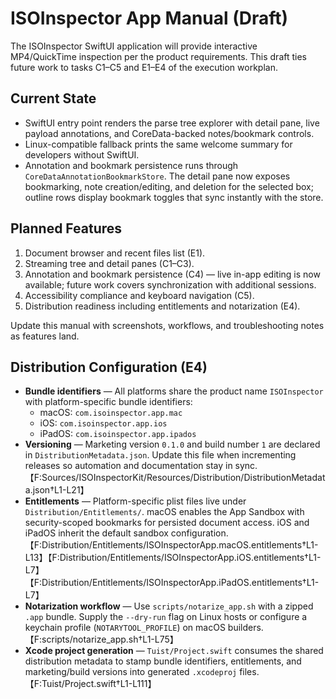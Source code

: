# ISOInspector App Manual (Draft)

The ISOInspector SwiftUI application will provide interactive MP4/QuickTime inspection per the product requirements. This draft ties future work to tasks C1–C5 and E1–E4 of the execution workplan.

## Current State
- SwiftUI entry point renders the parse tree explorer with detail pane, live payload
  annotations, and CoreData-backed notes/bookmark controls.
- Linux-compatible fallback prints the same welcome summary for developers without SwiftUI.
- Annotation and bookmark persistence runs through
  `CoreDataAnnotationBookmarkStore`. The detail pane now exposes bookmarking,
  note creation/editing, and deletion for the selected box; outline rows
  display bookmark toggles that sync instantly with the store.

## Planned Features
1. Document browser and recent files list (E1).
2. Streaming tree and detail panes (C1–C3).
3. Annotation and bookmark persistence (C4) — live in-app editing is now
   available; future work covers synchronization with additional sessions.
4. Accessibility compliance and keyboard navigation (C5).
5. Distribution readiness including entitlements and notarization (E4).

Update this manual with screenshots, workflows, and troubleshooting notes as features land.

## Distribution Configuration (E4)

- **Bundle identifiers** — All platforms share the product name `ISOInspector` with platform-specific bundle identifiers:
  - macOS: `com.isoinspector.app.mac`
  - iOS: `com.isoinspector.app.ios`
  - iPadOS: `com.isoinspector.app.ipados`
- **Versioning** — Marketing version `0.1.0` and build number `1` are declared in `DistributionMetadata.json`. Update this file
  when incrementing releases so automation and documentation stay in sync.【F:Sources/ISOInspectorKit/Resources/Distribution/DistributionMetadata.json†L1-L21】
- **Entitlements** — Platform-specific plist files live under `Distribution/Entitlements/`. macOS enables the App Sandbox with
  security-scoped bookmarks for persisted document access. iOS and iPadOS inherit the default sandbox configuration.【F:Distribution/Entitlements/ISOInspectorApp.macOS.entitlements†L1-L13】【F:Distribution/Entitlements/ISOInspectorApp.iOS.entitlements†L1-L7】【F:Distribution/Entitlements/ISOInspectorApp.iPadOS.entitlements†L1-L7】
- **Notarization workflow** — Use `scripts/notarize_app.sh` with a zipped `.app` bundle. Supply the `--dry-run` flag on Linux
  hosts or configure a keychain profile (`NOTARYTOOL_PROFILE`) on macOS builders.【F:scripts/notarize_app.sh†L1-L75】
- **Xcode project generation** — `Tuist/Project.swift` consumes the shared distribution metadata to stamp bundle identifiers,
  entitlements, and marketing/build versions into generated `.xcodeproj` files.【F:Tuist/Project.swift†L1-L111】
